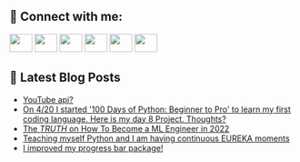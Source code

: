 ## 🔎 Connect with me:
[<img height="32" width="40" src="https://cdn.jsdelivr.net/npm/simple-icons@v5/icons/telegram.svg" />](https://t.me/bullbesh)
[<img height="32" width="40" src="https://cdn.jsdelivr.net/npm/simple-icons@v5/icons/vk.svg" />](https://vk.com/bullbesh)
[<img height="32" width="40" src="https://cdn.jsdelivr.net/npm/simple-icons@v5/icons/twitter.svg" />](https://twitter.com/bullbesh1)
[<img height="32" width="40" src="https://cdn.jsdelivr.net/npm/simple-icons@v5/icons/instagram.svg" />](https://www.instagram.com/bullbesh)
[<img height="32" width="40" src="https://cdn.jsdelivr.net/npm/simple-icons@v5/icons/reddit.svg" />](https://www.reddit.com/user/bullbesh)
[<img height="32" width="40" src="https://cdn.jsdelivr.net/npm/simple-icons@v5/icons/youtube.svg" />](https://www.youtube.com/channel/UCtfjRs6uzgq5mfm8S06WTcg)

## 📕 Latest Blog Posts
<!-- BLOG-POST-LIST:START -->
- [YouTube api?](https://www.reddit.com/r/Python/comments/ue5r7u/youtube_api/)
- [On 4/20 I started &#39;100 Days of Python: Beginner to Pro&#39; to learn my first coding language. Here is my day 8 Project. Thoughts?](https://www.reddit.com/r/Python/comments/ue5qz8/on_420_i_started_100_days_of_python_beginner_to/)
- [The *TRUTH* on How To Become a ML Engineer in 2022](https://www.reddit.com/r/Python/comments/ue5pts/the_truth_on_how_to_become_a_ml_engineer_in_2022/)
- [Teaching myself Python and I am having continuous EUREKA moments](https://www.reddit.com/r/Python/comments/ue46m3/teaching_myself_python_and_i_am_having_continuous/)
- [I improved my progress bar package!](https://www.reddit.com/r/Python/comments/ue2wzq/i_improved_my_progress_bar_package/)
<!-- BLOG-POST-LIST:END -->
